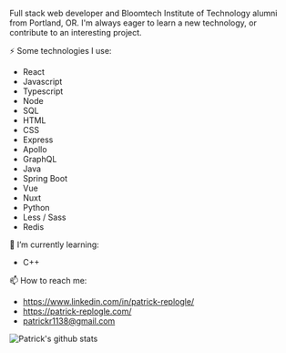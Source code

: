 Full stack web developer and Bloomtech Institute of Technology alumni from Portland, OR. I'm always eager to learn a new technology, or contribute to an interesting project. 

⚡ Some technologies I use: 

  - React  
  - Javascript 
  - Typescript
  - Node
  - SQL 
  - HTML 
  - CSS  
  - Express 
  - Apollo 
  - GraphQL 
  - Java
  - Spring Boot
  - Vue
  - Nuxt
  - Python
  - Less / Sass
  - Redis
  
 🌱 I’m currently learning:
 
  - C++
  
📫 How to reach me:
 - https://www.linkedin.com/in/patrick-replogle/
 - https://patrick-replogle.com/
 - patrickr1138@gmail.com
 
![Patrick's github stats](https://github-readme-stats.vercel.app/api?username=patrick-replogle&show_icons=true&theme=radical)

<!--
**patrick-replogle/patrick-replogle** is a ✨ _special_ ✨ repository because its `README.md` (this file) appears on your GitHub profile.

Here are some ideas to get you started:

- 🔭 I’m currently working on ...
- 🌱 I’m currently learning ...
- 👯 I’m looking to collaborate on ...
- 🤔 I’m looking for help with ...
- 💬 Ask me about ...
- 📫 How to reach me: ...
- 😄 Pronouns: ...
- ⚡ Fun fact: ...
-->
